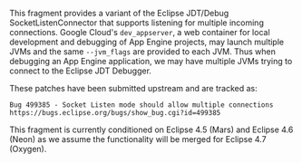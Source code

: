 This fragment provides a variant of the Eclipse JDT/Debug
SocketListenConnector that supports listening for multiple incoming
connections.  Google Cloud's `dev_appserver`, a web container for
local development and debugging of App Engine projects, may launch
multiple JVMs and the same `--jvm_flags` are provided to each JVM.
Thus when debugging an App Engine application, we may have multiple
JVMs trying to connect to the Eclipse JDT Debugger.

These patches have been submitted upstream and are tracked as:

    Bug 499385 - Socket Listen mode should allow multiple connections
    https://bugs.eclipse.org/bugs/show_bug.cgi?id=499385

This fragment is currently conditioned on Eclipse 4.5 (Mars) and
Eclipse 4.6 (Neon) as we assume the functionality will be merged for
Eclipse 4.7 (Oxygen).
